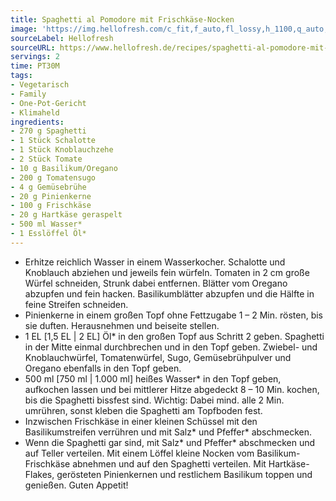 ```yaml
---
title: Spaghetti al Pomodore mit Frischkäse-Nocken
image: 'https://img.hellofresh.com/c_fit,f_auto,fl_lossy,h_1100,q_auto,w_2600/hellofresh_s3/image/wurzige-spaghetti-al-pomodoro-a1b63850.jpg'
sourceLabel: Hellofresh
sourceURL: https://www.hellofresh.de/recipes/spaghetti-al-pomodore-mit-frischkase-nocken-6331c55d6175c2342f0b2d9d
servings: 2
time: PT30M
tags:
- Vegetarisch
- Family
- One-Pot-Gericht
- Klimaheld
ingredients:
- 270 g Spaghetti
- 1 Stück Schalotte
- 1 Stück Knoblauchzehe
- 2 Stück Tomate
- 10 g Basilikum/Oregano
- 200 g Tomatensugo
- 4 g Gemüsebrühe
- 20 g Pinienkerne
- 100 g Frischkäse
- 20 g Hartkäse geraspelt
- 500 ml Wasser*
- 1 Esslöffel Öl*
---
```


- Erhitze reichlich Wasser in einem Wasserkocher.  Schalotte und Knoblauch abziehen und jeweils fein würfeln.  Tomaten in 2 cm große Würfel schneiden, Strunk dabei entfernen.  Blätter vom Oregano abzupfen und fein hacken.  Basilikumblätter abzupfen und die Hälfte in feine Streifen schneiden.
- Pinienkerne in einem großen Topf ohne Fettzugabe 1 – 2 Min. rösten, bis sie duften. Herausnehmen und beiseite stellen.
- 1 EL [1,5 EL | 2 EL] Öl\* in den großen Topf aus Schritt 2 geben. Spaghetti in der Mitte einmal durchbrechen und in den Topf geben. Zwiebel- und Knoblauchwürfel, Tomatenwürfel, Sugo, Gemüsebrühpulver und Oregano ebenfalls in den Topf geben.
- 500 ml [750 ml | 1.000 ml] heißes Wasser\* in den Topf geben, aufkochen lassen und bei mittlerer Hitze abgedeckt 8 – 10 Min. kochen, bis die Spaghetti bissfest sind. Wichtig: Dabei mind. alle 2 Min. umrühren, sonst kleben die Spaghetti am Topfboden fest.
- Inzwischen Frischkäse in einer kleinen Schüssel mit den Basilikumstreifen verrühren und mit Salz\* und Pfeffer\* abschmecken.
- Wenn die Spaghetti gar sind, mit Salz\* und Pfeffer\* abschmecken und auf Teller verteilen.  Mit einem Löffel kleine Nocken vom Basilikum-Frischkäse abnehmen und auf den Spaghetti verteilen. Mit Hartkäse-Flakes, gerösteten Pinienkernen und restlichem Basilikum toppen und genießen.  Guten Appetit!
